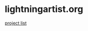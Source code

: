 # lightningartist.org

<a href="https://docs.google.com/spreadsheets/d/128_l8hdIM6aHE_EaSRPUK0h-JZN4aigker78uIQwf04/edit#gid=0">project list</a>
